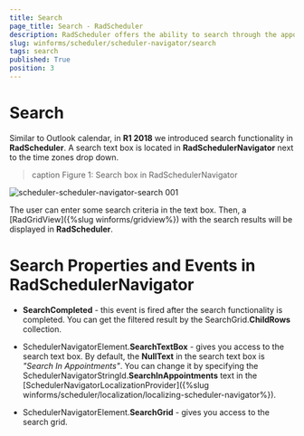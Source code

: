 ```yaml
---
title: Search
page_title: Search - RadScheduler
description: RadScheduler offers the ability to search through the appointments by using the search box in RadSchedulerNavigator.  
slug: winforms/scheduler/scheduler-navigator/search
tags: search
published: True
position: 3 
---
```


# Search

Similar to Outlook calendar, in **R1 2018** we introduced search functionality in **RadScheduler**. A search text box is located in **RadSchedulerNavigator** next to the time zones drop down.

>caption Figure 1: Search box in RadSchedulerNavigator

![scheduler-scheduler-navigator-search 001](images/scheduler-scheduler-navigator-search001.gif)

The user can enter some search criteria in the text box. Then, a [RadGridView]({%slug winforms/gridview%}) with the search results will be displayed in **RadScheduler**.
 
# Search Properties and Events in RadSchedulerNavigator

* **SearchCompleted** - this event is fired after the search functionality is completed. You can get the filtered result by the SearchGrid.**ChildRows** collection.

* SchedulerNavigatorElement.**SearchTextBox** - gives you access to the search text box. By default, the **NullText** in the search text box is *"Search In Appointments"*. You can change it by specifying the SchedulerNavigatorStringId.**SearchInAppointments** text in the [SchedulerNavigatorLocalizationProvider]({%slug winforms/scheduler/localization/localizing-scheduler-navigator%}). 

* SchedulerNavigatorElement.**SearchGrid** - gives you access to the search grid.
